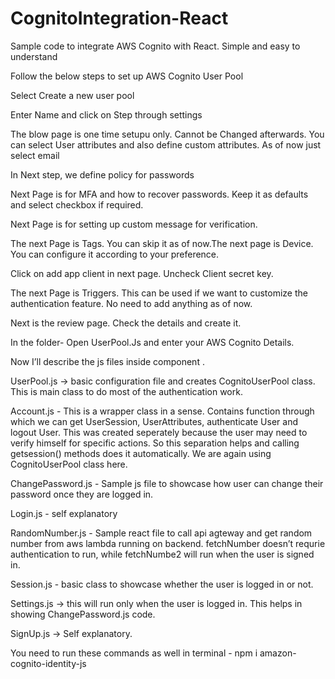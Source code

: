# CognitoIntegration-React
Sample code to integrate AWS Cognito with React. Simple and easy to understand

Follow the below steps to set up AWS Cognito User Pool

Select Create a new user pool

Enter Name and click on Step through settings

The blow page is one time setupu only. Cannot be Changed afterwards. You can select User attributes and also define custom attributes. As of now just select email

In Next step, we define policy for passwords

Next Page is for MFA and how to recover passwords. Keep it as defaults and select checkbox if required.

Next Page is for setting up custom message for verification.

The next Page is Tags. You can skip it as of now.The next page is Device. You can configure it according to your preference.

Click on add app client in next page. Uncheck Client secret key.

The next Page is Triggers. This can be used if we want to customize the authentication feature. No need to add anything as of now.

Next is the review page. Check the details and create it.


In the folder- 
Open UserPool.Js and enter your AWS Cognito Details.

Now I’ll describe the js files inside component .

UserPool.js → basic configuration file and creates CognitoUserPool class. This is main class to do most of the authentication work.

Account.js - This is a wrapper class in a sense. Contains function through which we can get UserSession, UserAttributes, authenticate User and logout User. This was created seperately because the user may need to verify himself for specific actions. So this separation helps and calling getsession() methods does it automatically. We are again using CognitoUserPool  class here.

ChangePassword.js - Sample js file to showcase how user can change their password once they are logged in.

Login.js - self explanatory

RandomNumber.js - Sample react file to call api agteway and get random number from aws lambda running on backend. fetchNumber  doesn’t requrie authentication to run, while fetchNumbe2 will run when the user is signed in.

Session.js - basic class to showcase whether the user is logged in or not.

Settings.js → this will run only when the user is logged in. This helps in showing ChangePassword.js code.

SignUp.js → Self explanatory. 




You need to run these commands as well in terminal - npm i amazon-cognito-identity-js
